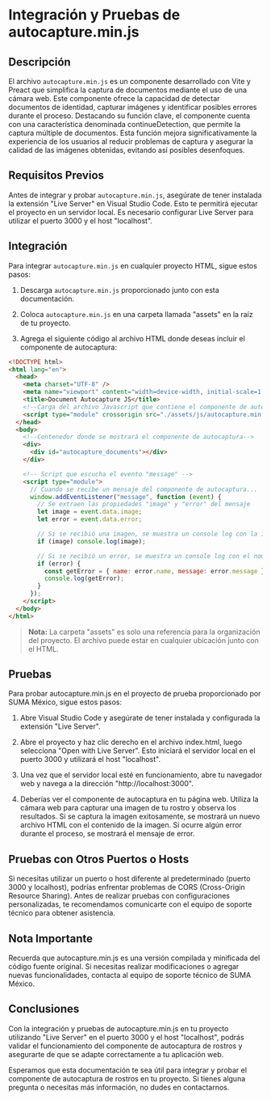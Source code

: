 # Integración y Pruebas de autocapture.min.js

## Descripción

El archivo `autocapture.min.js` es un componente desarrollado con Vite y Preact que simplifica la captura de documentos mediante el uso de una cámara web. Este componente ofrece la capacidad de detectar documentos de identidad, capturar imágenes y identificar posibles errores durante el proceso. Destacando su función clave, el componente cuenta con una característica denominada continueDetection, que permite la captura múltiple de documentos. Esta función mejora significativamente la experiencia de los usuarios al reducir problemas de captura y asegurar la calidad de las imágenes obtenidas, evitando así posibles desenfoques.

## Requisitos Previos

Antes de integrar y probar `autocapture.min.js`, asegúrate de tener instalada la extensión "Live Server" en Visual Studio Code. Esto te permitirá ejecutar el proyecto en un servidor local. Es necesario configurar Live Server para utilizar el puerto 3000 y el host "localhost".

## Integración

Para integrar `autocapture.min.js` en cualquier proyecto HTML, sigue estos pasos:

1. Descarga `autocapture.min.js` proporcionado junto con esta documentación.
   
2. Coloca `autocapture.min.js` en una carpeta llamada "assets" en la raíz de tu proyecto.

3. Agrega el siguiente código al archivo HTML donde deseas incluir el componente de autocaptura:

```html
<!DOCTYPE html>
<html lang="en">
  <head>
    <meta charset="UTF-8" />
    <meta name="viewport" content="width=device-width, initial-scale=1.0" />
    <title>Document Autocapture JS</title>
    <!--Carga del archivo Javascript que contiene el componente de autocaptura-->
    <script type="module" crossorigin src="./assets/js/autocapture.min.js"></script>
  </head>
  <body>
    <!--Contenedor donde se mostrará el componente de autocaptura-->
    <div>
      <div id="autocapture_documents"></div>
    </div>

    <!-- Script que escucha el evento "message" -->
    <script type="module">
      // Cuando se recibe un mensaje del componente de autocaptura...
      window.addEventListener("message", function (event) {
        // Se extraen las propiedades "image" y "error" del mensaje
        let image = event.data.image;
        let error = event.data.error;

        // Si se recibió una imagen, se muestra un console log con la imagen resultante
        if (image) console.log(image);

        // Si se recibió un error, se muestra un console log con el nombre y mensaje del error
        if (error) {
          const getError = { name: error.name, message: error.message };
          console.log(getError);
        }
      });
    </script>
  </body>
</html>
```

> **Nota:** La carpeta "assets" es solo una referencia para la organización del proyecto. El archivo puede estar en cualquier ubicación junto con el HTML.

## Pruebas

Para probar autocapture.min.js en el proyecto de prueba proporcionado por SUMA México, sigue estos pasos:

1. Abre Visual Studio Code y asegúrate de tener instalada y configurada la extensión "Live Server".

2. Abre el proyecto y haz clic derecho en el archivo index.html, luego selecciona "Open with Live Server". Esto iniciará el servidor local en el puerto 3000 y utilizará el host "localhost".

3. Una vez que el servidor local esté en funcionamiento, abre tu navegador web y navega a la dirección "http://localhost:3000".

4. Deberías ver el componente de autocaptura en tu página web. Utiliza la cámara web para capturar una imagen de tu rostro y observa los resultados. Si se captura la imagen exitosamente, se mostrará un nuevo archivo HTML con el contenido de la imagen. Si ocurre algún error durante el proceso, se mostrará el mensaje de error.

## Pruebas con Otros Puertos o Hosts

Si necesitas utilizar un puerto o host diferente al predeterminado (puerto 3000 y localhost), podrías enfrentar problemas de CORS (Cross-Origin Resource Sharing). Antes de realizar pruebas con configuraciones personalizadas, te recomendamos comunicarte con el equipo de soporte técnico para obtener asistencia.

## Nota Importante

Recuerda que autocapture.min.js es una versión compilada y minificada del código fuente original. Si necesitas realizar modificaciones o agregar nuevas funcionalidades, contacta al equipo de soporte técnico de SUMA México.

## Conclusiones

Con la integración y pruebas de autocapture.min.js en tu proyecto utilizando "Live Server" en el puerto 3000 y el host "localhost", podrás validar el funcionamiento del componente de autocaptura de rostros y asegurarte de que se adapte correctamente a tu aplicación web.

Esperamos que esta documentación te sea útil para integrar y probar el componente de autocaptura de rostros en tu proyecto. Si tienes alguna pregunta o necesitas más información, no dudes en contactarnos.
